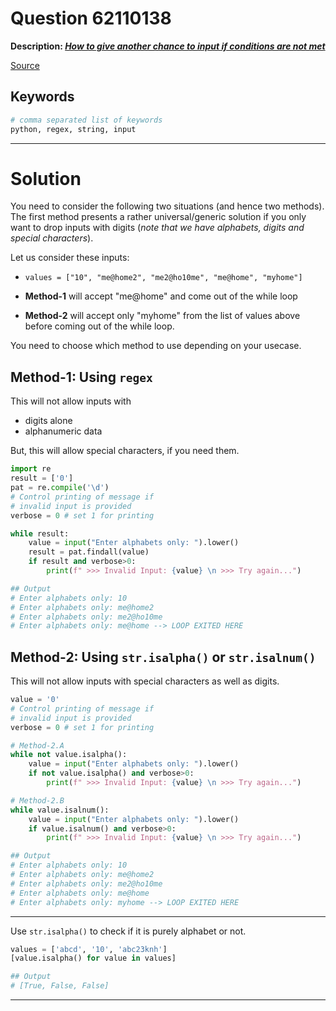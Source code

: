 # Question 62110138

**Description: [_How to give another chance to input if conditions are not met_][#Q]**

[Source][#Q]

[#Q]: https://stackoverflow.com/questions/62110138/how-to-give-another-chance-to-input-if-conditions-are-not-met

## Keywords

```bash
# comma separated list of keywords
python, regex, string, input
```

---

# Solution

You need to consider the following two situations (and hence two methods). The first method presents a rather universal/generic solution if you only want to drop inputs with digits (_note that we have alphabets, digits and special characters_).

Let us consider these inputs:  

- `values = ["10", "me@home2", "me2@ho10me", "me@home", "myhome"]`

- **Method-1** will accept "me@home" and come out of the while loop 
- **Method-2** will accept only "myhome" from the list of values above before coming out of the while loop. 

You need to choose which method to use depending on your usecase.

## Method-1: Using `regex`

This will not allow inputs with 

- digits alone
- alphanumeric data

But, this will allow special characters, if you need them.

```python
import re
result = ['0']
pat = re.compile('\d')
# Control printing of message if 
# invalid input is provided
verbose = 0 # set 1 for printing

while result:
    value = input("Enter alphabets only: ").lower()
    result = pat.findall(value)
    if result and verbose>0:
        print(f" >>> Invalid Input: {value} \n >>> Try again...")

## Output
# Enter alphabets only: 10
# Enter alphabets only: me@home2
# Enter alphabets only: me2@ho10me
# Enter alphabets only: me@home --> LOOP EXITED HERE
```


## Method-2: Using `str.isalpha()` or `str.isalnum()`

This will not allow inputs with special characters as well as digits.

```python
value = '0'
# Control printing of message if 
# invalid input is provided
verbose = 0 # set 1 for printing

# Method-2.A
while not value.isalpha():
    value = input("Enter alphabets only: ").lower()
    if not value.isalpha() and verbose>0:
        print(f" >>> Invalid Input: {value} \n >>> Try again...")

# Method-2.B
while value.isalnum():
    value = input("Enter alphabets only: ").lower()
    if value.isalnum() and verbose>0:
        print(f" >>> Invalid Input: {value} \n >>> Try again...")

## Output
# Enter alphabets only: 10
# Enter alphabets only: me@home2
# Enter alphabets only: me2@ho10me
# Enter alphabets only: me@home
# Enter alphabets only: myhome --> LOOP EXITED HERE
```
---

Use `str.isalpha()` to check if it is purely alphabet or not.
```python
values = ['abcd', '10', 'abc23knh']
[value.isalpha() for value in values]

## Output
# [True, False, False]
```

---
